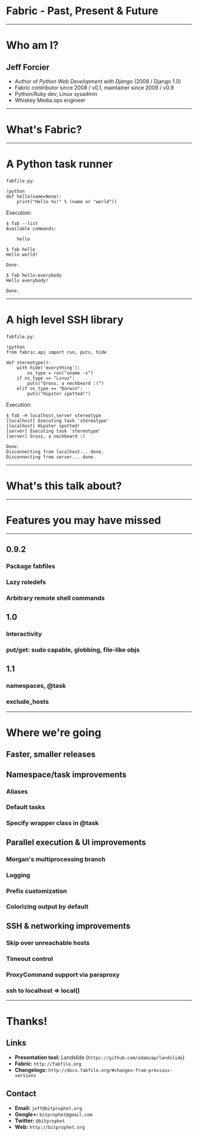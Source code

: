 # Fabric - Past, Present & Future

---

# Who am I?

## Jeff Forcier

* Author of *Python Web Development with Django* (2008 / Django 1.0)
* Fabric contributor since 2008 / v0.1, maintainer since 2009 / v0.9
* Python/Ruby dev, Linux sysadmin
* Whiskey Media ops engineer

---

# What's Fabric?

---

# A Python task runner

`fabfile.py`:

    !python
    def hello(name=None):
        print("Hello %s!" % (name or "world"))

Execution:

    $ fab --list
    Available commands:

        hello

    $ fab hello
    Hello world!

    Done.

    $ fab hello:everybody
    Hello everybody!

    Done.

---

# A high level SSH library

`fabfile.py`:

    !python
    from fabric.api import run, puts, hide

    def stereotype():
        with hide('everything'):
            os_type = run("uname -s")
        if os_type == "Linux":
            puts("Gross, a neckbeard :(")
        elif os_type == "Darwin":
            puts("Hipster spotted!")

Execution:

    $ fab -H localhost,server stereotype
    [localhost] Executing task 'stereotype'
    [localhost] Hipster spotted!
    [server] Executing task 'stereotype'
    [server] Gross, a neckbeard :(

    Done.
    Disconnecting from localhost... done.
    Disconnecting from server... done.

---

# What's this talk about?

---

# Features you may have missed

---

## 0.9.2
### Package fabfiles
### Lazy roledefs
### Arbitrary remote shell commands
## 1.0
### Interactivity
### put/get: sudo capable, globbing, file-like objs
## 1.1
### namespaces, @task
### exclude\_hosts

---

# Where we're going
## Faster, smaller releases
## Namespace/task improvements
### Aliases
### Default tasks
### Specify wrapper class in @task
## Parallel execution & UI improvements
### Morgan's multiprocessing branch
### Logging
### Prefix customization
### Colorizing output by default
## SSH & networking improvements
### Skip over unreachable hosts
### Timeout control
### ProxyCommand support via paraproxy
### ssh to localhost => local()

---

# Thanks!

## Links

* **Presentation tool:** Landslide (`https://github.com/adamzap/landslide`)
* **Fabric:** `http://fabfile.org`
* **Changelogs:** `http://docs.fabfile.org/#changes-from-previous-versions`

## Contact

* **Email:** `jeff@bitprophet.org`
* **Google+:** `bitprophet@gmail.com`
* **Twitter:** `@bitprophet`
* **Web:** `http://bitprophet.org`
